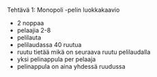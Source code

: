Tehtävä 1: Monopoli -pelin luokkakaavio

- 2 noppaa
- pelaajia 2-8
- pelilauta
- pelilaudassa 40 ruutua
- ruutu tietää mikä on seuraava ruutu pelilaudalla
- yksi pelinappula per pelaaja
- pelinappula on aina yhdessä ruudussa
